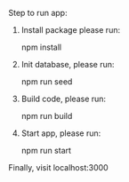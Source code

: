 Step to run app:

1. Install package please run:

   npm install

2. Init database, please run:

   npm run seed

3. Build code, please run:

   npm run build

4. Start app, please run:

   npm run start

Finally, visit localhost:3000

